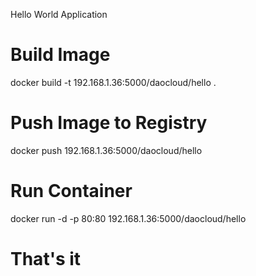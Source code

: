 Hello World Application
# Build Image
docker build -t 192.168.1.36:5000/daocloud/hello .

# Push Image to Registry
docker push 192.168.1.36:5000/daocloud/hello

# Run Container
docker run -d -p 80:80 192.168.1.36:5000/daocloud/hello

# That's it
